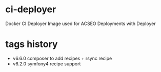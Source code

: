 # ci-deployer

Docker CI Deployer Image used for ACSEO Deployments with Deployer

# tags history

- v6.6.0 composer to add recipes + rsync recipe
- v6.2.0 symfony4 recipe support
